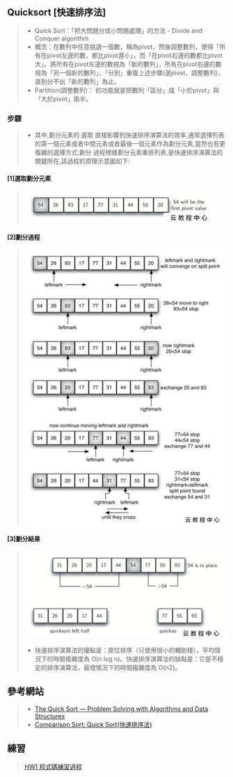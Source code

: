 ## Quicksort [快速排序法]
> * Quick Sort：「把大問題分成小問題處理」的方法 - Divide and Conquer algorithm
> * 概念：在數列中任意挑選一個數，稱為pivot，然後調整數列，使得「所有在pivot左邊的數，都比pivot還小」，而「在pivot右邊的數都比pivot大」。將所有在pivot左邊的數視為「新的數列」，所有在pivot右邊的數視為「另一個新的數列」，「分別」重複上述步驟(選pivot、調整數列)，直到分不出「新的數列」為止。
> * Partition(調整數列)： 的功能就是把數列「區分」成「小於pivot」與「大於pivot」兩半。


### 步驟

> * 其中,劃分元素的 選取 直接影響到快速排序演算法的效率,通常選擇列表的第一個元素或者中間元素或者最後一個元素作為劃分元素,當然也有更復雜的選擇方式;劃分 過程根據劃分元素重排列表,是快速排序演算法的關鍵所在,該過程的原理示意圖如下:
>
#### [1]選取劃分元素
>![image](https://github.com/chenjanice/Data-Structure_2019/blob/master/images/q1.jpg)
#### [2]劃分過程
>![image](https://github.com/chenjanice/Data-Structure_2019/blob/master/images/q2.jpg)
#### [3]劃分結果
>![image](https://github.com/chenjanice/Data-Structure_2019/blob/master/images/q3.jpg)
>* 快速排序演算法的優點是：原位排序（只使用很小的輔助棧），平均情況下的時間複雜度為 O(n log n)。快速排序演算法的缺點是：它是不穩定的排序演算法，最壞情況下的時間複雜度為 O(n2)。


## 參考網站
> * [The Quick Sort — Problem Solving with Algorithms and Data Structures](http://alrightchiu.github.io/SecondRound/comparison-sort-quick-sortkuai-su-pai-xu-fa.html)   
> * [Comparison Sort: Quick Sort(快速排序法)](https://runestone.academy/runestone/books/published/pythonds/SortSearch/TheQuickSort.html)

## 練習
> [HW1 程式碼練習過程](https://github.com/chenjanice/Data-Structure_2019/blob/master/week5/Quicksort.ipynb)
